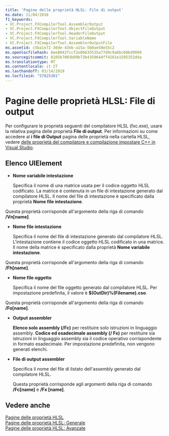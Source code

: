 ```yaml
---
title: 'Pagine delle proprietà HLSL: File di output'
ms.date: 11/04/2016
f1_keywords:
- VC.Project.FXCompilerTool.AssemblerOutput
- VC.Project.FXCompilerTool.ObjectFileOutput
- VC.Project.FXCompilerTool.HeaderFileOutput
- VC.Project.FXCompilerTool.VariableName
- VC.Project.FXCompilerTool.AssemblerOutputFile
ms.assetid: c5ba1e72-30de-43eb-a15a-5b0ae58e55c2
ms.openlocfilehash: 6ee8042fccf2e0b635535a77d9c9a6bc68bd9999
ms.sourcegitcommit: 8105b7003b89b73b4359644ff4281e1595352dda
ms.translationtype: MT
ms.contentlocale: it-IT
ms.lasthandoff: 03/14/2019
ms.locfileid: "57825301"
---
```

# <a name="hlsl-property-pages-output-files"></a>Pagine delle proprietà HLSL: File di output

Per configurare le proprietà seguenti del compilatore HLSL (fxc.exe), usare la relativa pagina delle proprietà **File di output**. Per informazioni su come accedere al **i file di Output** pagina delle proprietà nella cartella HLSL, vedere [delle proprietà del compilatore e compilazione impostare C++ in Visual Studio](../working-with-project-properties.md).

## <a name="uielement-list"></a>Elenco UIElement

- **Nome variabile intestazione**

   Specifica il nome di una matrice usata per il codice oggetto HLSL codificato. La matrice è contenuta in un file di intestazione generato dal compilatore HLSL. Il nome del file di intestazione è specificato dalla proprietà **Nome file intestazione**.

Questa proprietà corrisponde all'argomento della riga di comando **/Vn[name]**.

- **Nome file intestazione**

   Specifica il nome del file di intestazione generato dal compilatore HLSL. L'intestazione contiene il codice oggetto HLSL codificato in una matrice. Il nome della matrice è specificato dalla proprietà **Nome variabile intestazione**.

Questa proprietà corrisponde all'argomento della riga di comando **/Fh[name]**.

- **Nome file oggetto**

   Specifica il nome del file oggetto generato dal compilatore HLSL. Per impostazione predefinita, il valore è **$(OutDir)%(Filename).cso**.

Questa proprietà corrisponde all'argomento della riga di comando **/Fo[name]**.

- **Output assembler**

   **Elenco solo assembly (/Fc)** per restituire solo istruzioni in linguaggio assembly. **Codice ed esadecimale assembly (/ Fx)** per restituire sia istruzioni in linguaggio assembly sia il codice operativo corrispondente in formato esadecimale. Per impostazione predefinita, non vengono generati elenchi.

- **File di output assembler**

   Specifica il nome del file di listato dell'assembly generato dal compilatore HLSL.

   Questa proprietà corrisponde agli argomenti della riga di comando **/Fc[name]** e **/Fx [name]**.

## <a name="see-also"></a>Vedere anche

[Pagine delle proprietà HLSL](hlsl-property-pages.md)<br>
[Pagine delle proprietà HLSL: Generale](hlsl-property-pages-general.md)<br>
[Pagine delle proprietà HLSL: Avanzate](hlsl-property-pages-advanced.md)
